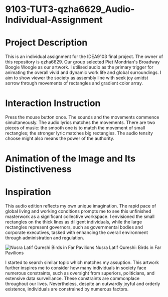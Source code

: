 # 9103-TUT3-qzha6629_Audio-Individual-Assignment

# Project Description
This is an individual assignment for the IDEA9103 final project.  The owner of this repository is qzha6629. Our group selected Piet Mondrian's Broadway Boogie Woogie as our artwork. I utilised audio as the primary trigger for animating the overall vivid and dynamic work life and global surroundings. I aim to show viewer the society as assembly line with seek joy amidst sorrow through movements of rectangles and gradient color array.

# Interaction Instruction
Press the mouse button once.  The sounds and the movements commence simultaneously. The audio lyrics matches the movements. There are two pieces of music: the smooth one is to match the movement of small rectangles; the stronger lyric matches big rectangles. The audio tensity choose might also means the power of the authority.

# Animation of the Image and Its Distinctiveness


# Inspiration
This audio edition reflects my own unique imagination.  The rapid pace of global living and working conditions prompts me to see this unfinished masterwork as a significant collective workspace.  I envisioned the small rectangles on the thick lines as diligent individuals, while the large rectangles represent governors, such as governmental bodies and corporate executives, tasked with enhancing the overall environment through administration and regulation.

![Nusra Latif Qureshi Birds in Far Pavilions](https://www.datocms-assets.com/42890/1702532743-202-2019-mm.jpg?dpr=1.5&fit=max&fm=webp&iptc=allow&w=1500)
Nusra Latif Qureshi: Birds in Far Pavilions 

I started to search similar topic which matches my assuption. This artwork further inspires me to consider how many individuals in society face numerous constraints, such as oversight from superiors, politicians, and extensive data surveillance.  These constraints are commonplace throughout our lives.  Nevertheless, despite an outwardly joyful and orderly existence, individuals are constrained by numerous factors.

